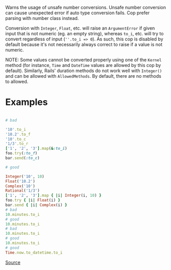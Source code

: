 
Warns the usage of unsafe number conversions. Unsafe
number conversion can cause unexpected error if auto type conversion
fails. Cop prefer parsing with number class instead.

Conversion with `Integer`, `Float`, etc. will raise an `ArgumentError`
if given input that is not numeric (eg. an empty string), whereas
`to_i`, etc. will try to convert regardless of input (``''.to_i => 0``).
As such, this cop is disabled by default because it's not necessarily
always correct to raise if a value is not numeric.

NOTE: Some values cannot be converted properly using one of the `Kernel`
method (for instance, `Time` and `DateTime` values are allowed by this
cop by default). Similarly, Rails' duration methods do not work well
with `Integer()` and can be allowed with `AllowedMethods`. By default,
there are no methods to allowed.

# Examples

```ruby

# bad

'10'.to_i
'10.2'.to_f
'10'.to_c
'1/3'.to_r
['1', '2', '3'].map(&:to_i)
foo.try(:to_f)
bar.send(:to_c)

# good

Integer('10', 10)
Float('10.2')
Complex('10')
Rational('1/3')
['1', '2', '3'].map { |i| Integer(i, 10) }
foo.try { |i| Float(i) }
bar.send { |i| Complex(i) }
# bad
10.minutes.to_i
# good
10.minutes.to_i
# bad
10.minutes.to_i
# good
10.minutes.to_i
# good
Time.now.to_datetime.to_i
```

[Source](http://www.rubydoc.info/gems/rubocop/RuboCop/Cop/Lint/NumberConversion)